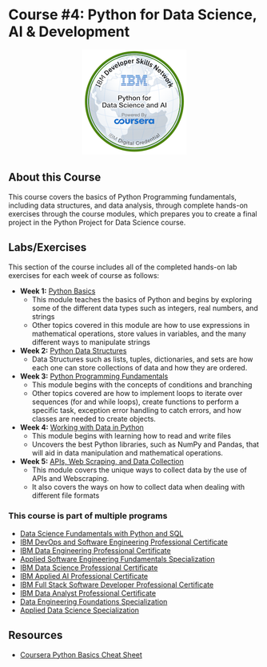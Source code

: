 # Course #4: Python for Data Science, AI & Development

<p align = "center">
<img src = "https://github.com/collinbashore/IBM-Data-Science-Fundamentals-with-Python-and-SQL-Specialization/blob/main/02%20-%20Python%20for%20Data%20Science%20and%20AI%20Development/python-for-data-science-and-ai.png">
</p>

## About this Course
This course covers the basics of Python Programming fundamentals, including data structures, and data analysis, through complete hands-on exercises through the course modules, which prepares you to create a final project in the Python Project for Data Science course.

## Labs/Exercises
This section of the course includes all of the completed hands-on lab exercises
for each week of course as follows:

- **Week 1:** [Python Basics](https://github.com/collinbashore/IBM-Data-Science-Fundamentals-with-Python-and-SQL-Specialization/tree/main/02%20-%20Python%20for%20Data%20Science%20and%20AI%20Development/Week%201%20Labs)
  - This module teaches the basics of Python and begins by exploring some of the different data types such as integers, real numbers, and strings
  - Other topics covered in this module are how to use expressions in mathematical operations, store values in variables, and the many different ways to manipulate strings
- **Week 2:** [Python Data Structures](https://github.com/collinbashore/IBM-Data-Science-Fundamentals-with-Python-and-SQL-Specialization/tree/main/02%20-%20Python%20for%20Data%20Science%20and%20AI%20Development/Week%202%20Labs)
  - Data Structures such as lists, tuples, dictionaries, and sets are how each one can store collections of data and how they are ordered.
- **Week 3:** [Python Programming Fundamentals](https://github.com/collinbashore/IBM-Data-Science-Fundamentals-with-Python-and-SQL-Specialization/tree/main/02%20-%20Python%20for%20Data%20Science%20and%20AI%20Development/Week%203%20Labs)
  - This module begins with the concepts of conditions and branching
  - Other topics covered are how to implement loops to iterate over sequences (for and while loops), create functions to perform a specific task, exception error handling to catch errors, and how classes are needed to create objects.
- **Week 4:** [Working with Data in Python](https://github.com/collinbashore/IBM-Data-Science-Fundamentals-with-Python-and-SQL-Specialization/tree/main/02%20-%20Python%20for%20Data%20Science%20and%20AI%20Development/Week%204%20Labs)
  - This module begins with learning how to read and write files
  - Uncovers the best Python libraries, such as NumPy and Pandas, that will aid in data manipulation and mathematical operations.
- **Week 5:** [APIs, Web Scraping, and Data Collection](https://github.com/collinbashore/IBM-Data-Science-Fundamentals-with-Python-and-SQL-Specialization/tree/main/02%20-%20Python%20for%20Data%20Science%20and%20AI%20Development/Week%205%20Labs)
  - This module covers the unique ways to collect data by the use of APIs and Webscraping.
  - It also covers the ways on how to collect data when dealing with different file formats

### This course is part of multiple programs
- [Data Science Fundamentals with Python and SQL](https://www.coursera.org/specializations/data-science-fundamentals-python-sql)
- [IBM DevOps and Software Engineering Professional Certificate](https://www.coursera.org/specializations/devops-and-software-engineering)
- [IBM Data Engineering Professional Certificate](https://www.coursera.org/specializations/ibm-data-engineer)
- [Applied Software Engineering Fundamentals Specialization](https://www.coursera.org/specializations/software-engineering-fundamentals)
- [IBM Data Science Professional Certificate](https://www.coursera.org/specializations/ibm-data-science)
- [IBM Applied AI Professional Certificate](https://www.coursera.org/specializations/applied-artifical-intelligence-ibm-watson-ai)
- [IBM Full Stack Software Developer Professional Certificate](https://www.coursera.org/specializations/ibm-full-stack-cloud-developer)
- [IBM Data Analyst Professional Certificate](https://www.coursera.org/specializations/ibm-data-analyst)
- [Data Engineering Foundations Specialization](https://www.coursera.org/specializations/data-engineering-foundations)
- [Applied Data Science Specialization](https://www.coursera.org/specializations/applied-data-science)

## Resources
- [Coursera Python Basics Cheat Sheet](https://github.com/collinbashore/IBM-Data-Science-Fundamentals-with-Python-and-SQL-Specialization/blob/main/02%20-%20Python%20for%20Data%20Science%20and%20AI%20Development/Python%20Cheat%20Sheet%20-%20The%20Basics%20Coursera.pdf)
